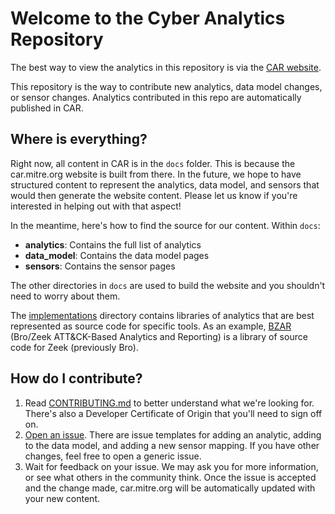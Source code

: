 # Welcome to the Cyber Analytics Repository

The best way to view the analytics in this repository is via the [CAR website](https://car.mitre.org).

This repository is the way to contribute new analytics, data model changes, or sensor changes. Analytics contributed in this repo are automatically published in CAR.

## Where is everything?

Right now, all content in CAR is in the `docs` folder. This is because the car.mitre.org website is built from there. In the future, we hope to have structured content to represent the analytics, data model, and sensors that would then generate the website content. Please let us know if you're interested in helping out with that aspect!

In the meantime, here's how to find the source for our content. Within `docs`:

* **analytics**: Contains the full list of analytics
* **data_model**: Contains the data model pages
* **sensors**: Contains the sensor pages

The other directories in `docs` are used to build the website and you shouldn't need to worry about them.

The [implementations](implementations) directory contains libraries of analytics that are best represented as source code for specific tools. As an example, [BZAR](implementations/bzar) (Bro/Zeek ATT&CK-Based Analytics and Reporting) is a library of source code for Zeek (previously Bro).

## How do I contribute?

1. Read [CONTRIBUTING.md](CONTRIBUTING.md) to better understand what we're looking for. There's also a Developer Certificate of Origin that you'll need to sign off on.
2. [Open an issue](https://github.com/mitre-attack/car/issues/new/choose). There are issue templates for adding an analytic, adding to the data model, and adding a new sensor mapping. If you have other changes, feel free to open a generic issue.
3. Wait for feedback on your issue. We may ask you for more information, or see what others in the community think. Once the issue is accepted and the change made, car.mitre.org will be automatically updated with your new content.